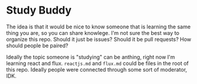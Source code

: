 # Study Buddy

The idea is that it would be nice to know someone that is learning the same thing you are, so you can share knowlege. I'm not sure the best way to organize this repo. Should it just be issues? Should it be pull requests? How should people be paired? 

Ideally the topic someone is "studying" can be anthing, right now I'm learning react and flux. `reactjs.md` and `flux.md` could be files in the root of this repo. Ideally people were connected through some sort of moderator, IDK.
